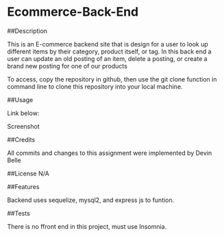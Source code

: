 # Ecommerce-Back-End

##Description

This is an E-commerce backend site that is design for a user to look up different items by their category, product itself, or tag. In this back end a user can update an old posting of an item, delete a posting, or create a brand new posting for one of our products

To access, copy the repository in github, then use the git clone function in command line to clone this repository into your local machine.

##Usage

Link below:



Screenshot

##Credits

All commits and changes to this assignment were implemented by Devin Belle

##License N/A

##Features

Backend uses sequelize, mysql2, and express js to funtion. 

##Tests

There is no ffront end in this project, must use Insomnia.
